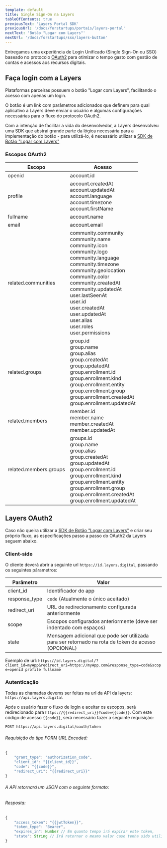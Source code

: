 ```yaml
---
template: default
title: Single Sign-On na Layers
tableOfContents: true
previousText: 'Layers Portal SDK'
previousUrl: '/docs/forstartups/portais/layers-portal'
nextText: 'Botão "Logar com Layers"'
nextUrl: '/docs/forstartups/sso/layers-button'
---
```


Entregamos uma experiência de Login Unificado (Single Sign-On ou SSO) baseado no protocolo [OAuth2](https://oauth.net/2/) para otimizar o tempo gasto com gestão de contas e acessos aos recursos digitais.

## Faça login com a Layers
Plataformas parceiras possuem o botão "Logar com Layers", facilitando o acesso com apenas um login.

O botão é um link com parâmetros adicionados que definem para qual aplicativo a Layers deve enviar o usuário e algumas configurações necessárias para o fluxo do
protocolo OAuth2.

Com a intenção de facilitar a vida do desenvolvedor, a Layers desenvolveu uma SDK que abstrai grande parte da lógica necessária para a implementação do botão - para utilizá-lo, é necessário utilizar a [SDK de Botão "Logar com Layers"](/docs/forstartups/sso/layers-button)

### Escopos OAuth2
| Escopo                    | Acesso                                                                                                                                                                               |
|---------------------------|--------------------------------------------------------------------------------------------------------------------------------------------------------------------------------------|
| openid       | account.id                                                     |
| profile       | account.createdAt <br/>account.updatedAt <br/>account.language <br/>account.timezone <br/>account.firstName                                                                                                                                                                        |
| fullname       | account.name                                                                                                                                                                       |
| email         | account.email                                                                                                                                                                        |
| related.communities | community.community <br/>community.name <br/>community.icon <br/>community.logo <br/>community.language <br/>community.timezone <br/>community.geolocation <br/>community.color <br/>community.createdAt <br/>community.updatedAt <br/>user.lastSeenAt <br/>user.id <br/>user.createdAt <br/>user.updatedAt <br/>user.alias <br/>user.roles <br/>user.permissions |
| related.groups     | group.id <br/>group.name <br/>group.alias <br/>group.createdAt <br/>group.updatedAt <br/>group.enrollment.id <br/>group.enrollment.kind <br/>group.enrollment.entity <br/>group.enrollment.group <br/>group.enrollment.createdAt <br/>group.enrollment.updatedAt                                                                                               |
| related.members                | member.id <br/>member.name <br/>member.createdAt <br/>member.updatedAt                                                                                                                                          |
| related.members.groups         | groups.id <br/>group.name <br/>group.alias <br/>group.createdAt <br/>group.updatedAt <br/>group.enrollment.id <br/>group.enrollment.kind <br/>group.enrollment.entity <br/>group.enrollment.group <br/>group.enrollment.createdAt <br/>group.enrollment.updatedAt  

## Layers OAuth2
Caso não queira utilizar a [SDK de Botão "Logar com Layers"](/docs/forstartups/sso/layers-button) e criar seu próprio fluxo, as especificações passo a passo do OAuth2 da Layers seguem abaixo.

### Client-side

O cliente deverá abrir a seguinte url `https://id.layers.digital`, passando os seguintes pârametros:

| Parâmetro     | Valor                                                               |
| ------------- | ------------------------------------------------------------------- |
| client_id     | Identificador do app                                                |
| response_type | `code` (Atualmente o único aceitado)                                |
| redirect_uri  | URL de redirecionamento configurada anteriormente                   |
| scope         | Escopos configurados anteriormente (deve ser indentado com espaços) |
| state         | Mensagem adicional que pode ser utilizada para ser retornado na rota de token de acesso (OPCIONAL) |

Exemplo de url: `https://id.layers.digital/?client_id=myApp&redirect_uri=https://myApp.com&response_type=code&scope=openid profile fullname`

### Autenticação
Todas as chamadas devems ser feitas na url da API da layers: `https://api.layers.digital`

Após o usuário fazer o fluxo de login e aceitar os escopos, será redirecionado para `https://{{redirect_uri}}?code={{code}}`. Com este código de acesso `{{code}}`, será necessário fazer a seguinte requisição:

```http
POST https://api.layers.digital/oauth/token
```
###### Requisição do tipo FORM URL Encoded:
```js
{
    "grant_type": "authorization_code",
    "client_id": "{{client_id}}",
    "code": "{{code}}",
    "redirect_uri": "{{redirect_uri}}"
}
```
###### A API retornará um JSON com o seguinte formato:
###### Resposta:
```js
{
    "access_token": "{{jwtToken}}",
    "token_type": "Bearer",
    "expires_in": Number // Em quanto tempo irá expirar este token,
    "state": String // Irá retornar o mesmo valor caso tenha sido utilizado na primeira chamada
}
```
